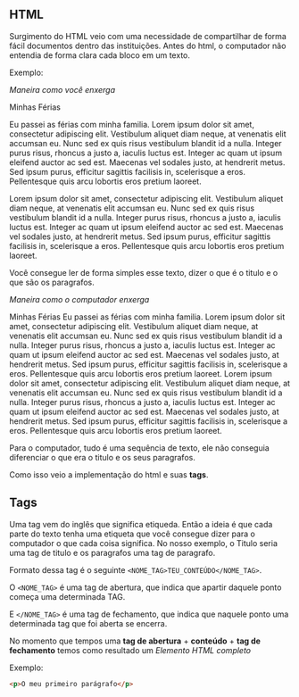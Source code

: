 ## HTML

Surgimento do HTML veio com uma necessidade de compartilhar de forma fácil documentos dentro das instituições.
Antes do html, o computador não entendia de forma clara cada bloco em um texto.

Exemplo:

_Maneira como você enxerga_

Minhas Férias <br>

Eu passei as férias com minha familia. Lorem ipsum dolor sit amet, consectetur adipiscing elit. Vestibulum aliquet diam neque, at venenatis elit accumsan eu. Nunc sed ex quis risus vestibulum blandit id a nulla. Integer purus risus, rhoncus a justo a, iaculis luctus est. Integer ac quam ut ipsum eleifend auctor ac sed est. Maecenas vel sodales justo, at hendrerit metus. Sed ipsum purus, efficitur sagittis facilisis in, scelerisque a eros. Pellentesque quis arcu lobortis eros pretium laoreet. <br>

Lorem ipsum dolor sit amet, consectetur adipiscing elit. Vestibulum aliquet diam neque, at venenatis elit accumsan eu. Nunc sed ex quis risus vestibulum blandit id a nulla. Integer purus risus, rhoncus a justo a, iaculis luctus est. Integer ac quam ut ipsum eleifend auctor ac sed est. Maecenas vel sodales justo, at hendrerit metus. Sed ipsum purus, efficitur sagittis facilisis in, scelerisque a eros. Pellentesque quis arcu lobortis eros pretium laoreet.<br>

Você consegue ler de forma simples esse texto, dizer o que é o titulo e o que são os paragrafos.

_Maneira como o computador enxerga_

Minhas Férias Eu passei as férias com minha familia. Lorem ipsum dolor sit amet, consectetur adipiscing elit. Vestibulum aliquet diam neque, at venenatis elit accumsan eu. Nunc sed ex quis risus vestibulum blandit id a nulla. Integer purus risus, rhoncus a justo a, iaculis luctus est. Integer ac quam ut ipsum eleifend auctor ac sed est. Maecenas vel sodales justo, at hendrerit metus. Sed ipsum purus, efficitur sagittis facilisis in, scelerisque a eros. Pellentesque quis arcu lobortis eros pretium laoreet. Lorem ipsum dolor sit amet, consectetur adipiscing elit. Vestibulum aliquet diam neque, at venenatis elit accumsan eu. Nunc sed ex quis risus vestibulum blandit id a nulla. Integer purus risus, rhoncus a justo a, iaculis luctus est. Integer ac quam ut ipsum eleifend auctor ac sed est. Maecenas vel sodales justo, at hendrerit metus. Sed ipsum purus, efficitur sagittis facilisis in, scelerisque a eros. Pellentesque quis arcu lobortis eros pretium laoreet.

Para o computador, tudo é uma sequência de texto, ele não conseguia diferenciar o que era o titulo e os seus paragrafos.

Como isso veio a implementação do html e suas **tags**.

## Tags

Uma tag vem do inglês que significa etiqueda. Então a ideia é que cada parte do texto tenha uma etiqueta que você consegue dizer para o computador o que cada coisa significa.
No nosso exemplo, o Titulo seria uma tag de titulo e os paragrafos uma tag de paragrafo.

Formato dessa tag é o seguinte `<NOME_TAG>TEU_CONTEÚDO</NOME_TAG>`.

O `<NOME_TAG>` é uma tag de abertura, que indica que apartir daquele ponto começa uma determinada TAG.

E `</NOME_TAG>` é uma tag de fechamento, que indica que naquele ponto uma determinada tag que foi aberta se encerra.

No momento que tempos uma **tag de abertura** + **conteúdo** + **tag de fechamento** temos como resultado um _Elemento HTML completo_

Exemplo:

```html
<p>O meu primeiro parágrafo</p>
```
